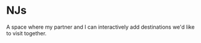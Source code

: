 # NJs
A space where my partner and I can interactively add destinations we'd like to visit together. 